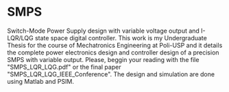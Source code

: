 # SMPS
Switch-Mode Power Supply design with variable voltage output and I-LQR/LQG state space digital controller.
This work is my Undergraduate Thesis for the course of Mechatronics Engineering at Poli-USP and it details the complete power electronics design and controller design of a precision SMPS with variable output.
Please, beggin your reading with the file "SMPS_LQR_LQG.pdf" or the final paper "SMPS_LQR_LQG_IEEE_Conference".
The design and simulation are done using Matlab and PSIM.
